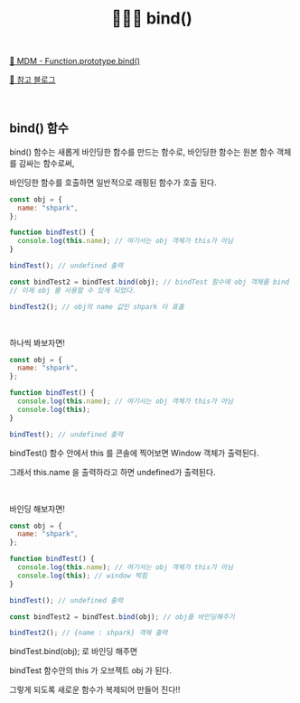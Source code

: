 # <div align="center">👩🏻‍💻 bind()</div>

<br>

[🔗 MDM - Function.prototype.bind()](https://developer.mozilla.org/ko/docs/Web/JavaScript/Reference/Global_Objects/Function/bind)

[🔗 참고 블로그](https://shplab.tistory.com/entry/Javascript-bind-%ED%95%A8%EC%88%98-%EC%9D%B4%ED%95%B4%ED%95%98%EA%B8%B0)

<br>

## bind() 함수

bind() 함수는 새롭게 바인딩한 함수를 만드는 함수로, 바인딩한 함수는 원본 함수 객체를 감싸는 함수로써,

바인딩한 함수를 호출하면 일반적으로 래핑된 함수가 호출 된다.

```jsx
const obj = {
  name: "shpark",
};

function bindTest() {
  console.log(this.name); // 여기서는 obj 객체가 this가 아님
}

bindTest(); // undefined 출력

const bindTest2 = bindTest.bind(obj); // bindTest 함수에 obj 객체를 bind
// 이제 obj 를 사용할 수 있게 되었다.

bindTest2(); // obj의 name 값인 shpark 이 표출
```

<br>

하나씩 봐보자면!

```jsx
const obj = {
  name: "shpark",
};

function bindTest() {
  console.log(this.name); // 여기서는 obj 객체가 this가 아님
  console.log(this);
}

bindTest(); // undefined 출력
```

bindTest() 함수 안에서 this 를 콘솔에 찍어보면 Window 객체가 출력된다.

그래서 this.name 을 출력하라고 하면 undefined가 출력된다.

<br>

바인딩 해보자면!

```jsx
const obj = {
  name: "shpark",
};

function bindTest() {
  console.log(this.name); // 여기서는 obj 객체가 this가 아님
  console.log(this); // window 찍힘
}

bindTest(); // undefined 출력

const bindTest2 = bindTest.bind(obj); // obj를 바인딩해주기

bindTest2(); // {name : shpark} 객체 출력
```

bindTest.bind(obj); 로 바인딩 해주면

bindTest 함수안의 this 가 오브젝트 obj 가 된다.

그렇게 되도록 새로운 함수가 복제되어 만들어 진다!!
